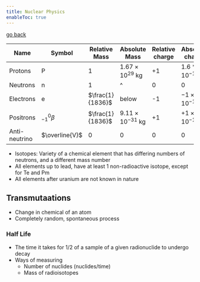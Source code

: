 ```yaml
---
title: Nuclear Physics
enableToc: true
---
```


[go back](11Subjects/11Physics.md)

| Name          | Symbol           | Relative Mass    | Absolute Mass             | Relative charge | Absolute charge        | Location       |
| ------------- | ---------------- | ---------------- | ------------------------- | --------------- | ---------------------- | -------------- |
| Protons       | P                | 1                | $1.67 \times 10^{29}$ kg  | +1              | $1.6*10^{-19}$ C       | Nucleus        |
| Neutrons      | n                | 1                | ^                         | 0               | 0                      | Nucleus        |
| Electrons     | e                | $\frac{1}{1836}$ | below                     | -1              | $-1 \times 10^{-19}$ C | electron cloud               |
| Positrons     | $^0 _{-1} \beta$ | $\frac{1}{1836}$ | $9.11 \times 10^{-31}$ kg | +1              | $+1 \times 10^{-19}$ C | electron cloud |
| Anti-neutrino | $\overline{V}$   | 0                | 0                         | 0               | 0                      |                |


- Isotopes: Variety of a chemical element that has differing numbers of neutrons, and a different mass number
- All elements up to lead, have at least 1 non-radioactive isotope, except for Te and Pm
- All elements after uranium are not known in nature

## Transmutaations
- Change in chemical of an atom
- Completely random, spontaneous process


### Half Life
- The time it takes for $1/2$ of a sample of a given radionuclide to undergo decay
- Ways of measuring
	- Number of nuclides (nuclides/time)
	- Mass of radioisotopes 